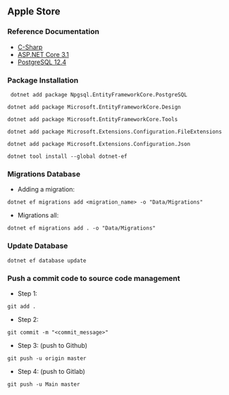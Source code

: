 ## Apple Store ##

### Reference Documentation ###
- [C-Sharp](https://docs.microsoft.com/en-us/dotnet/csharp/)
- [ASP.NET Core 3.1](https://docs.microsoft.com/en-us/aspnet/core/?view=aspnetcore-3.1)
- [PostgreSQL 12.4](https://www.postgresql.org/docs/)

### Package Installation ###

` 
dotnet add package Npgsql.EntityFrameworkCore.PostgreSQL
`

`
dotnet add package Microsoft.EntityFrameworkCore.Design
`

`
dotnet add package Microsoft.EntityFrameworkCore.Tools
`

`
dotnet add package Microsoft.Extensions.Configuration.FileExtensions
`

`
dotnet add package Microsoft.Extensions.Configuration.Json
`

`
dotnet tool install --global dotnet-ef
`

### Migrations Database ###

- Adding a migration:

`
dotnet ef migrations add <migration_name> -o "Data/Migrations"
`

- Migrations all:

`
dotnet ef migrations add . -o "Data/Migrations"
`

### Update Database ###

`
dotnet ef database update
`


### Push a commit code to source code management ###
- Step 1: 

`
git add .
`

- Step 2:

`
git commit -m "<commit_message>"
`

- Step 3: (push to Github)

`
git push -u origin master
`

- Step 4: (push to Gitlab)

`
git push -u Main master
`